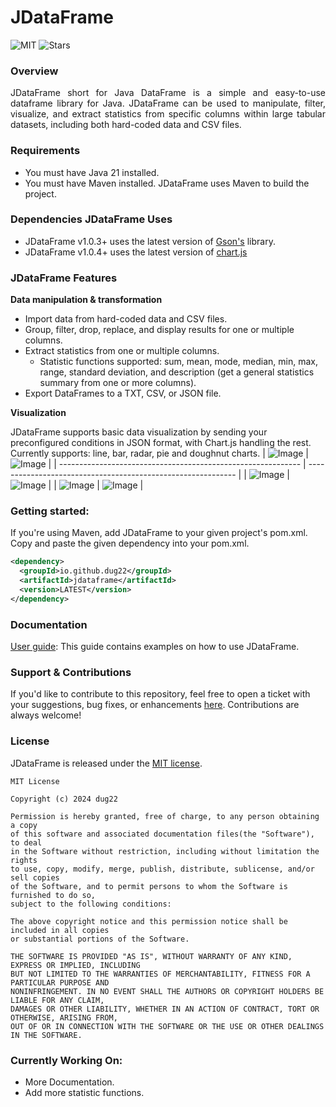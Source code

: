 JDataFrame
=======
![MIT](https://img.shields.io/badge/License-MIT-grey?style=flat-square&color=green)
![Stars](https://img.shields.io/github/stars/dug22/jdataframe.svg)
### Overview
<p align="justify">
JDataFrame short for Java DataFrame is a simple and easy-to-use dataframe library for Java. JDataFrame can be used to manipulate, filter, visualize, and extract statistics from specific columns within large tabular datasets, including both hard-coded data and CSV files. 
</p>

### Requirements
* You must have Java 21 installed.
* You must have Maven installed. JDataFrame uses Maven to build the project.

### Dependencies JDataFrame Uses
* JDataFrame v1.0.3+ uses the latest version of [Gson's](https://mvnrepository.com/artifact/com.google.code.gson/gson/2.11.0) library.
* JDataFrame v1.0.4+ uses the latest version of [chart.js](https://github.com/chartjs/Chart.js)
  
### JDataFrame Features
**Data manipulation & transformation**
* Import data from hard-coded data and CSV files.
* Group, filter, drop, replace, and display results for one or multiple columns.
* Extract statistics from one or multiple columns.
  * Statistic functions supported: sum, mean, mode, median, min, max, range, standard deviation, and description (get a general statistics summary from one or more columns).
* Export DataFrames to a TXT, CSV, or JSON file.

**Visualization**

JDataFrame supports basic data visualization by sending your preconfigured conditions in JSON format, with Chart.js handling the rest.
Currently supports: line, bar, radar, pie and doughnut charts.
| ![Image](https://i.imgur.com/BJoiade.png) | ![Image](https://i.imgur.com/tQUlTb3.png) |
| ------------------------------------------------------------ | ------------------------------------------------------------ |
| ![Image](https://i.imgur.com/wEgKfhy.png) | ![Image](https://i.imgur.com/iEOZUkq.png) |
| ![Image](https://i.imgur.com/v43q1eg.png) | ![Image](https://i.imgur.com/OXbbsM3.png) |
### Getting started:
If you're using Maven, add JDataFrame to your given project's pom.xml. Copy and paste the given dependency into your pom.xml.
~~~xml
<dependency>
  <groupId>io.github.dug22</groupId>
  <artifactId>jdataframe</artifactId>
  <version>LATEST</version>
</dependency>
~~~


### Documentation
[User guide](https://github.com/dug22/JDataFrame/blob/master/UserGuide.md): This guide contains examples on how to use JDataFrame.

### Support & Contributions
If you'd like to contribute to this repository, feel free to open a ticket with your suggestions, bug fixes, or enhancements [here](https://github.com/dug22/JDataFrame/issues). Contributions are always welcome! 

### License
JDataFrame is released under the [MIT license](https://github.com/dug22/JDataFrame/blob/master/LICENSE).

```
MIT License

Copyright (c) 2024 dug22

Permission is hereby granted, free of charge, to any person obtaining a copy
of this software and associated documentation files(the "Software"), to deal
in the Software without restriction, including without limitation the rights
to use, copy, modify, merge, publish, distribute, sublicense, and/or sell copies
of the Software, and to permit persons to whom the Software is furnished to do so,
subject to the following conditions:

The above copyright notice and this permission notice shall be included in all copies
or substantial portions of the Software.

THE SOFTWARE IS PROVIDED "AS IS", WITHOUT WARRANTY OF ANY KIND, EXPRESS OR IMPLIED, INCLUDING
BUT NOT LIMITED TO THE WARRANTIES OF MERCHANTABILITY, FITNESS FOR A PARTICULAR PURPOSE AND
NONINFRINGEMENT. IN NO EVENT SHALL THE AUTHORS OR COPYRIGHT HOLDERS BE LIABLE FOR ANY CLAIM,
DAMAGES OR OTHER LIABILITY, WHETHER IN AN ACTION OF CONTRACT, TORT OR OTHERWISE, ARISING FROM,
OUT OF OR IN CONNECTION WITH THE SOFTWARE OR THE USE OR OTHER DEALINGS IN THE SOFTWARE.
```

### Currently Working On:
* More Documentation.
* Add more statistic functions. 
